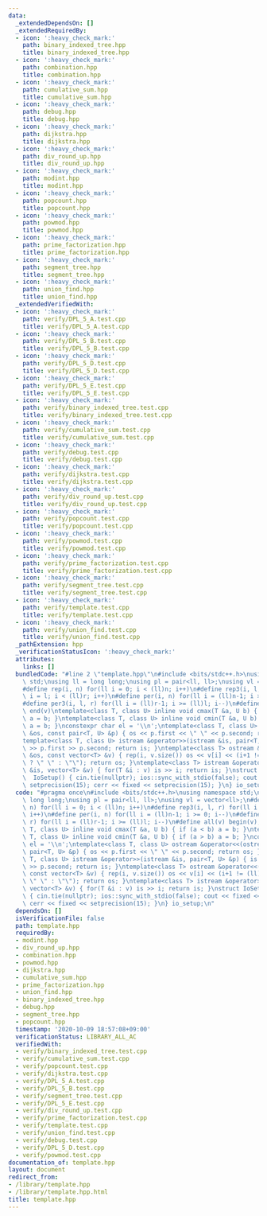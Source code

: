 ```yaml
---
data:
  _extendedDependsOn: []
  _extendedRequiredBy:
  - icon: ':heavy_check_mark:'
    path: binary_indexed_tree.hpp
    title: binary_indexed_tree.hpp
  - icon: ':heavy_check_mark:'
    path: combination.hpp
    title: combination.hpp
  - icon: ':heavy_check_mark:'
    path: cumulative_sum.hpp
    title: cumulative_sum.hpp
  - icon: ':heavy_check_mark:'
    path: debug.hpp
    title: debug.hpp
  - icon: ':heavy_check_mark:'
    path: dijkstra.hpp
    title: dijkstra.hpp
  - icon: ':heavy_check_mark:'
    path: div_round_up.hpp
    title: div_round_up.hpp
  - icon: ':heavy_check_mark:'
    path: modint.hpp
    title: modint.hpp
  - icon: ':heavy_check_mark:'
    path: popcount.hpp
    title: popcount.hpp
  - icon: ':heavy_check_mark:'
    path: powmod.hpp
    title: powmod.hpp
  - icon: ':heavy_check_mark:'
    path: prime_factorization.hpp
    title: prime_factorization.hpp
  - icon: ':heavy_check_mark:'
    path: segment_tree.hpp
    title: segment_tree.hpp
  - icon: ':heavy_check_mark:'
    path: union_find.hpp
    title: union_find.hpp
  _extendedVerifiedWith:
  - icon: ':heavy_check_mark:'
    path: verify/DPL_5_A.test.cpp
    title: verify/DPL_5_A.test.cpp
  - icon: ':heavy_check_mark:'
    path: verify/DPL_5_B.test.cpp
    title: verify/DPL_5_B.test.cpp
  - icon: ':heavy_check_mark:'
    path: verify/DPL_5_D.test.cpp
    title: verify/DPL_5_D.test.cpp
  - icon: ':heavy_check_mark:'
    path: verify/DPL_5_E.test.cpp
    title: verify/DPL_5_E.test.cpp
  - icon: ':heavy_check_mark:'
    path: verify/binary_indexed_tree.test.cpp
    title: verify/binary_indexed_tree.test.cpp
  - icon: ':heavy_check_mark:'
    path: verify/cumulative_sum.test.cpp
    title: verify/cumulative_sum.test.cpp
  - icon: ':heavy_check_mark:'
    path: verify/debug.test.cpp
    title: verify/debug.test.cpp
  - icon: ':heavy_check_mark:'
    path: verify/dijkstra.test.cpp
    title: verify/dijkstra.test.cpp
  - icon: ':heavy_check_mark:'
    path: verify/div_round_up.test.cpp
    title: verify/div_round_up.test.cpp
  - icon: ':heavy_check_mark:'
    path: verify/popcount.test.cpp
    title: verify/popcount.test.cpp
  - icon: ':heavy_check_mark:'
    path: verify/powmod.test.cpp
    title: verify/powmod.test.cpp
  - icon: ':heavy_check_mark:'
    path: verify/prime_factorization.test.cpp
    title: verify/prime_factorization.test.cpp
  - icon: ':heavy_check_mark:'
    path: verify/segment_tree.test.cpp
    title: verify/segment_tree.test.cpp
  - icon: ':heavy_check_mark:'
    path: verify/template.test.cpp
    title: verify/template.test.cpp
  - icon: ':heavy_check_mark:'
    path: verify/union_find.test.cpp
    title: verify/union_find.test.cpp
  _pathExtension: hpp
  _verificationStatusIcon: ':heavy_check_mark:'
  attributes:
    links: []
  bundledCode: "#line 2 \"template.hpp\"\n#include <bits/stdc++.h>\nusing namespace\
    \ std;\nusing ll = long long;\nusing pl = pair<ll, ll>;\nusing vl = vector<ll>;\n\
    #define rep(i, n) for(ll i = 0; i < (ll)n; i++)\n#define rep3(i, l, r) for(ll\
    \ i = l; i < (ll)r; i++)\n#define per(i, n) for(ll i = (ll)n-1; i >= 0; i--)\n\
    #define per3(i, l, r) for(ll i = (ll)r-1; i >= (ll)l; i--)\n#define all(v) begin(v),\
    \ end(v)\ntemplate<class T, class U> inline void cmax(T &a, U b) { if (a < b)\
    \ a = b; }\ntemplate<class T, class U> inline void cmin(T &a, U b) { if (a > b)\
    \ a = b; }\nconstexpr char el = '\\n';\ntemplate<class T, class U> ostream &operator<<(ostream\
    \ &os, const pair<T, U> &p) { os << p.first << \" \" << p.second; return os; }\n\
    template<class T, class U> istream &operator>>(istream &is, pair<T, U> &p) { is\
    \ >> p.first >> p.second; return is; }\ntemplate<class T> ostream &operator<<(ostream\
    \ &os, const vector<T> &v) { rep(i, v.size()) os << v[i] << (i+1 != (ll)v.size()\
    \ ? \" \" : \"\"); return os; }\ntemplate<class T> istream &operator>>(istream\
    \ &is, vector<T> &v) { for(T &i : v) is >> i; return is; }\nstruct IoSetup {\n\
    \  IoSetup() { cin.tie(nullptr); ios::sync_with_stdio(false); cout << fixed <<\
    \ setprecision(15); cerr << fixed << setprecision(15); }\n} io_setup;\n"
  code: "#pragma once\n#include <bits/stdc++.h>\nusing namespace std;\nusing ll =\
    \ long long;\nusing pl = pair<ll, ll>;\nusing vl = vector<ll>;\n#define rep(i,\
    \ n) for(ll i = 0; i < (ll)n; i++)\n#define rep3(i, l, r) for(ll i = l; i < (ll)r;\
    \ i++)\n#define per(i, n) for(ll i = (ll)n-1; i >= 0; i--)\n#define per3(i, l,\
    \ r) for(ll i = (ll)r-1; i >= (ll)l; i--)\n#define all(v) begin(v), end(v)\ntemplate<class\
    \ T, class U> inline void cmax(T &a, U b) { if (a < b) a = b; }\ntemplate<class\
    \ T, class U> inline void cmin(T &a, U b) { if (a > b) a = b; }\nconstexpr char\
    \ el = '\\n';\ntemplate<class T, class U> ostream &operator<<(ostream &os, const\
    \ pair<T, U> &p) { os << p.first << \" \" << p.second; return os; }\ntemplate<class\
    \ T, class U> istream &operator>>(istream &is, pair<T, U> &p) { is >> p.first\
    \ >> p.second; return is; }\ntemplate<class T> ostream &operator<<(ostream &os,\
    \ const vector<T> &v) { rep(i, v.size()) os << v[i] << (i+1 != (ll)v.size() ?\
    \ \" \" : \"\"); return os; }\ntemplate<class T> istream &operator>>(istream &is,\
    \ vector<T> &v) { for(T &i : v) is >> i; return is; }\nstruct IoSetup {\n  IoSetup()\
    \ { cin.tie(nullptr); ios::sync_with_stdio(false); cout << fixed << setprecision(15);\
    \ cerr << fixed << setprecision(15); }\n} io_setup;\n"
  dependsOn: []
  isVerificationFile: false
  path: template.hpp
  requiredBy:
  - modint.hpp
  - div_round_up.hpp
  - combination.hpp
  - powmod.hpp
  - dijkstra.hpp
  - cumulative_sum.hpp
  - prime_factorization.hpp
  - union_find.hpp
  - binary_indexed_tree.hpp
  - debug.hpp
  - segment_tree.hpp
  - popcount.hpp
  timestamp: '2020-10-09 18:57:08+09:00'
  verificationStatus: LIBRARY_ALL_AC
  verifiedWith:
  - verify/binary_indexed_tree.test.cpp
  - verify/cumulative_sum.test.cpp
  - verify/popcount.test.cpp
  - verify/dijkstra.test.cpp
  - verify/DPL_5_A.test.cpp
  - verify/DPL_5_B.test.cpp
  - verify/segment_tree.test.cpp
  - verify/DPL_5_E.test.cpp
  - verify/div_round_up.test.cpp
  - verify/prime_factorization.test.cpp
  - verify/template.test.cpp
  - verify/union_find.test.cpp
  - verify/debug.test.cpp
  - verify/DPL_5_D.test.cpp
  - verify/powmod.test.cpp
documentation_of: template.hpp
layout: document
redirect_from:
- /library/template.hpp
- /library/template.hpp.html
title: template.hpp
---
```

